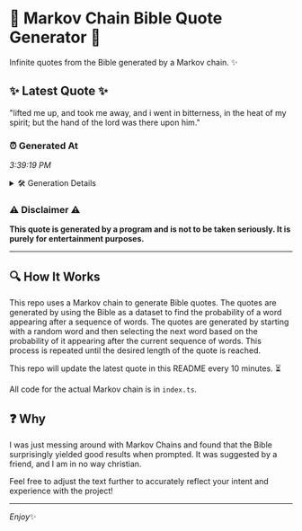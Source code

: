 # 📖 Markov Chain Bible Quote Generator 📖

Infinite quotes from the Bible generated by a Markov chain. ✨

## ✨ Latest Quote ✨
"lifted me up, and took me away, and i went in bitterness, in the heat of my spirit; but the hand of the lord was there upon him."

### ⏰ Generated At
*3:39:19 PM*

<details>
    <summary>🛠️ Generation Details</summary>
    <p>
        <strong>🌱 Seed:</strong> lifted<br>
        <strong>🔄 Iterations:</strong> 27<br>
        <strong>📜 Context History:</strong><br>[ lifted ]: me<br>[ lifted, me ]: up,<br>[ lifted, me, up, ]: and<br>[ lifted, me, up,, and ]: took<br>[ lifted, me, up,, and, took ]: me<br>[ lifted, me, up,, and, took, me ]: away,<br>[ me, up,, and, took, me, away, ]: and<br>[ up,, and, took, me, away,, and ]: i<br>[ and, took, me, away,, and, i ]: went<br>[ took, me, away,, and, i, went ]: in<br>[ me, away,, and, i, went, in ]: bitterness,<br>[ away,, and, i, went, in, bitterness, ]: in<br>[ and, i, went, in, bitterness,, in ]: the<br>[ i, went, in, bitterness,, in, the ]: heat<br>[ went, in, bitterness,, in, the, heat ]: of<br>[ in, bitterness,, in, the, heat, of ]: my<br>[ bitterness,, in, the, heat, of, my ]: spirit;<br>[ in, the, heat, of, my, spirit; ]: but<br>[ the, heat, of, my, spirit;, but ]: the<br>[ heat, of, my, spirit;, but, the ]: hand<br>[ of, my, spirit;, but, the, hand ]: of<br>[ my, spirit;, but, the, hand, of ]: the<br>[ spirit;, but, the, hand, of, the ]: lord<br>[ but, the, hand, of, the, lord ]: was<br>[ the, hand, of, the, lord, was ]: there<br>[ hand, of, the, lord, was, there ]: upon<br>[ of, the, lord, was, there, upon ]: him.<br>
    </p>
</details>

### ⚠️ Disclaimer ⚠️
**This quote is generated by a program and is not to be taken seriously. It is purely for entertainment purposes.**

---

## 🔍 How It Works

This repo uses a Markov chain to generate Bible quotes. The quotes are generated by using the Bible as a dataset to find the probability of a word appearing after a sequence of words. The quotes are generated by starting with a random word and then selecting the next word based on the probability of it appearing after the current sequence of words. This process is repeated until the desired length of the quote is reached.

This repo will update the latest quote in this README every 10 minutes. ⏳

All code for the actual Markov chain is in `index.ts`.

## ❓ Why

I was just messing around with Markov Chains and found that the Bible surprisingly yielded good results when prompted. 
It was suggested by a friend, and I am in no way christian.

Feel free to adjust the text further to accurately reflect your intent and experience with the project!

---

*Enjoy*✨
